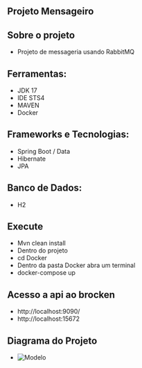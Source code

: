 ## Projeto Mensageiro

## Sobre o projeto
- Projeto de messageria usando RabbitMQ

## Ferramentas:
- JDK 17
- IDE STS4 
- MAVEN
- Docker
## Frameworks e Tecnologias:
- Spring Boot / Data
- Hibernate
- JPA

## Banco de Dados:
- H2

## Execute
- Mvn clean install
- Dentro do projeto
- cd Docker
- Dentro da pasta Docker abra um terminal
- docker-compose up

## Acesso a api ao brocken
- http://localhost:9090/
- http://localhost:15672

## Diagrama do Projeto
- ![Modelo](https://github.com/Ernilson/Messageiro/assets/30840118/952b3256-4ad1-4990-8453-8e6836bb75af)
